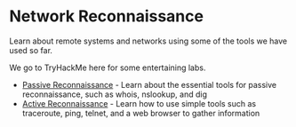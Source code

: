 # Network Reconnaissance

Learn about remote systems and networks using some of the tools we have
used so far. 

We go to TryHackMe here for some entertaining labs. 

-   [Passive Reconnaissance](https://tryhackme.com/room/passiverecon) -
    Learn about the essential tools for passive reconnaissance, such as
    whois, nslookup, and dig
-   [Active Reconnaissance](https://tryhackme.com/room/activerecon) -
    Learn how to use simple tools such as traceroute, ping, telnet, and
    a web browser to gather information
